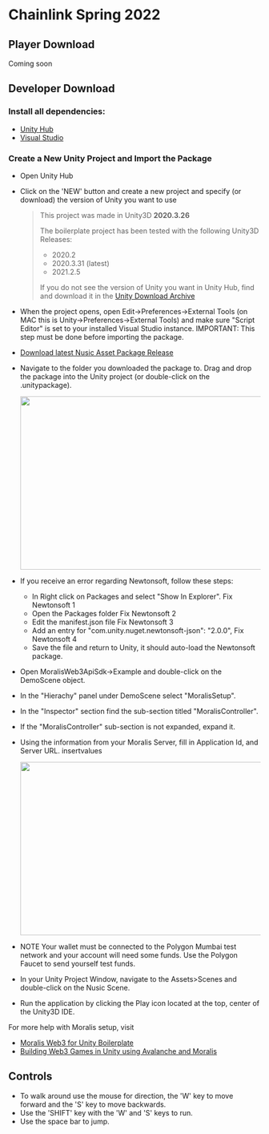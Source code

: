 # Chainlink Spring 2022
## Player Download

Coming soon

## Developer Download
### Install all dependencies:

- [Unity Hub](https://unity3d.com/get-unity/download)
- [Visual Studio](https://visualstudio.microsoft.com)

### Create a New Unity Project and Import the Package

- Open Unity Hub
- Click on the 'NEW' button and create a new project and specify (or download) the version of Unity you want to use
  > This project was made in Unity3D **2020.3.26**
  > 
  > The boilerplate project has been tested with the following Unity3D Releases:
  > - 2020.2
  > - 2020.3.31 (latest)
  > - 2021.2.5
  > 
  > If you do not see the version of Unity you want in Unity Hub, find and download it in the [Unity Download Archive](https://unity3d.com/get-unity/download/archive)
- When the project opens, open Edit->Preferences->External Tools (on MAC this is Unity->Preferences->External Tools) and make sure "Script Editor" is set to your installed Visual Studio instance. IMPORTANT: This step must be done before importing the package.
- [Download latest Nusic Asset Package Release](https://github.com/nusic-fm/chainlink-spring-2022/releases)
- Navigate to the folder you downloaded the package to. Drag and drop the package into the Unity project (or double-click on the .unitypackage).
  
  <img src="https://raw.githubusercontent.com/ethereum-boilerplate/web3-unity-boilerplate/main/gifs/add.gif" width="600" height="346" />

- If you receive an error regarding Newtonsoft, follow these steps:

  - In Right click on Packages and select "Show In Explorer". Fix Newtonsoft 1
  - Open the Packages folder Fix Newtonsoft 2
  - Edit the manifest.json file Fix Newtonsoft 3
  - Add an entry for "com.unity.nuget.newtonsoft-json": "2.0.0", Fix Newtonsoft 4
  - Save the file and return to Unity, it should auto-load the Newtonsoft package.
- Open MoralisWeb3ApiSdk->Example and double-click on the DemoScene object.
- In the "Hierachy" panel under DemoScene select "MoralisSetup".
- In the "Inspector" section find the sub-section titled "MoralisController".
- If the "MoralisController" sub-section is not expanded, expand it.
- Using the information from your Moralis Server, fill in Application Id, and Server URL. insertvalues

  <img src="https://raw.githubusercontent.com/ethereum-boilerplate/web3-unity-boilerplate/main/gifs/insertvalues.gif" width="600" height="346" />

- NOTE Your wallet must be connected to the Polygon Mumbai test network and your account will need some funds. Use the Polygon Faucet to send yourself test funds.
- In your Unity Project Window, navigate to the Assets>Scenes and double-click on the Nusic Scene.
- Run the application by clicking the Play icon located at the top, center of the Unity3D IDE.

For more help with Moralis setup, visit 
- [Moralis Web3 for Unity Boilerplate](https://github.com/ethereum-boilerplate/web3-unity-boilerplate)
- [Building Web3 Games in Unity using Avalanche and Moralis](https://www.youtube.com/watch?v=XJgg81UZ1C0&t=2679s)

## Controls 
- To walk around use the mouse for direction, the 'W' key to move forward and the 'S' key to move backwards. 
- Use the 'SHIFT' key with the 'W' and 'S' keys to run.
- Use the space bar to jump.
